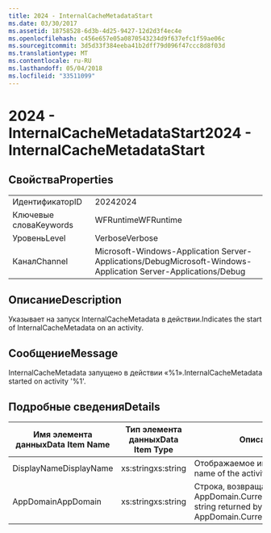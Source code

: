 ```yaml
---
title: 2024 - InternalCacheMetadataStart
ms.date: 03/30/2017
ms.assetid: 18758528-6d3b-4d25-9427-12d2d3f4ec4e
ms.openlocfilehash: c456e657e05a0870543234d9f637efc1f59ae06c
ms.sourcegitcommit: 3d5d33f384eeba41b2dff79d096f47ccc8d8f03d
ms.translationtype: MT
ms.contentlocale: ru-RU
ms.lasthandoff: 05/04/2018
ms.locfileid: "33511099"
---
```

# <a name="2024---internalcachemetadatastart"></a><span data-ttu-id="f80fe-102">2024 - InternalCacheMetadataStart</span><span class="sxs-lookup"><span data-stu-id="f80fe-102">2024 - InternalCacheMetadataStart</span></span>
## <a name="properties"></a><span data-ttu-id="f80fe-103">Свойства</span><span class="sxs-lookup"><span data-stu-id="f80fe-103">Properties</span></span>  
  
|||  
|-|-|  
|<span data-ttu-id="f80fe-104">Идентификатор</span><span class="sxs-lookup"><span data-stu-id="f80fe-104">ID</span></span>|<span data-ttu-id="f80fe-105">2024</span><span class="sxs-lookup"><span data-stu-id="f80fe-105">2024</span></span>|  
|<span data-ttu-id="f80fe-106">Ключевые слова</span><span class="sxs-lookup"><span data-stu-id="f80fe-106">Keywords</span></span>|<span data-ttu-id="f80fe-107">WFRuntime</span><span class="sxs-lookup"><span data-stu-id="f80fe-107">WFRuntime</span></span>|  
|<span data-ttu-id="f80fe-108">Уровень</span><span class="sxs-lookup"><span data-stu-id="f80fe-108">Level</span></span>|<span data-ttu-id="f80fe-109">Verbose</span><span class="sxs-lookup"><span data-stu-id="f80fe-109">Verbose</span></span>|  
|<span data-ttu-id="f80fe-110">Канал</span><span class="sxs-lookup"><span data-stu-id="f80fe-110">Channel</span></span>|<span data-ttu-id="f80fe-111">Microsoft-Windows-Application Server-Applications/Debug</span><span class="sxs-lookup"><span data-stu-id="f80fe-111">Microsoft-Windows-Application Server-Applications/Debug</span></span>|  
  
## <a name="description"></a><span data-ttu-id="f80fe-112">Описание</span><span class="sxs-lookup"><span data-stu-id="f80fe-112">Description</span></span>  
 <span data-ttu-id="f80fe-113">Указывает на запуск InternalCacheMetadata в действии.</span><span class="sxs-lookup"><span data-stu-id="f80fe-113">Indicates the start of InternalCacheMetadata on an activity.</span></span>  
  
## <a name="message"></a><span data-ttu-id="f80fe-114">Сообщение</span><span class="sxs-lookup"><span data-stu-id="f80fe-114">Message</span></span>  
 <span data-ttu-id="f80fe-115">InternalCacheMetadata запущено в действии «%1».</span><span class="sxs-lookup"><span data-stu-id="f80fe-115">InternalCacheMetadata started on activity '%1'.</span></span>  
  
## <a name="details"></a><span data-ttu-id="f80fe-116">Подробные сведения</span><span class="sxs-lookup"><span data-stu-id="f80fe-116">Details</span></span>  
  
|<span data-ttu-id="f80fe-117">Имя элемента данных</span><span class="sxs-lookup"><span data-stu-id="f80fe-117">Data Item Name</span></span>|<span data-ttu-id="f80fe-118">Тип элемента данных</span><span class="sxs-lookup"><span data-stu-id="f80fe-118">Data Item Type</span></span>|<span data-ttu-id="f80fe-119">Описание</span><span class="sxs-lookup"><span data-stu-id="f80fe-119">Description</span></span>|  
|--------------------|--------------------|-----------------|  
|<span data-ttu-id="f80fe-120">DisplayName</span><span class="sxs-lookup"><span data-stu-id="f80fe-120">DisplayName</span></span>|<span data-ttu-id="f80fe-121">xs:string</span><span class="sxs-lookup"><span data-stu-id="f80fe-121">xs:string</span></span>|<span data-ttu-id="f80fe-122">Отображаемое имя действия.</span><span class="sxs-lookup"><span data-stu-id="f80fe-122">The display name of the activity.</span></span>|  
|<span data-ttu-id="f80fe-123">AppDomain</span><span class="sxs-lookup"><span data-stu-id="f80fe-123">AppDomain</span></span>|<span data-ttu-id="f80fe-124">xs:string</span><span class="sxs-lookup"><span data-stu-id="f80fe-124">xs:string</span></span>|<span data-ttu-id="f80fe-125">Строка, возвращаемая AppDomain.CurrentDomain.FriendlyName.</span><span class="sxs-lookup"><span data-stu-id="f80fe-125">The string returned by AppDomain.CurrentDomain.FriendlyName.</span></span>|
